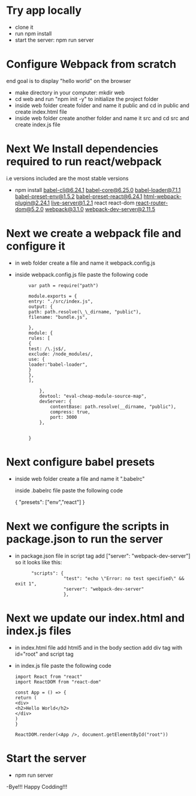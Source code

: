 # Try app locally
- clone it
- run npm install
- start the server: npm run server

# Configure Webpack from scratch
 end goal is to display "hello world" on the browser
 
 - make directory in your computer: mkdir web
 - cd web and run "npm init -y" to initialize the project folder
 - inside web folder create folder and name it public and cd in public and create index.html file
 - inside web folder create another folder and name it src and cd src and create index.js file
 
 # Next We Install dependencies required to run react/webpack

  i.e versions included are the most stable versions

  - npm install
         babel-cli@6.24.1
         babel-core@6.25.0
         babel-loader@7.1.1
         babel-preset-env@1.5.2
         babel-preset-react@6.24.1
         html-webpack-plugin@2.24.1
         live-server@1.2.1
         react
         react-dom
         react-router-dom@5.2.0
         webpack@3.1.0
         webpack-dev-server@2.11.5

# Next we create a webpack file and configure it
 
 - in web folder create a file and name it webpack.config.js
 - inside webpack.config.js file paste the following code
        
            var path = require("path")

            module.exports = {
            entry: "./src/index.js",
            output: {
            path: path.resolve(\_\_dirname, "public"),
            filename: "bundle.js",
        
            },
            module: {
            rules: [
            {
            test: /\.js$/,
            exclude: /node_modules/,
            use: {
            loader:"babel-loader",
            }
            },
            ],

                },
                devtool: "eval-cheap-module-source-map",
                devServer: {
                    contentBase: path.resolve(__dirname, "public"),
                    compress: true,
                    port: 3000
                },
            

            }

# Next configure babel presets
  - inside web folder create a file and name it ".babelrc"
    
    inside .babelrc file paste the following code

      {
         "presets": ["env","react"]
      }


# Next we configure the scripts in package.json to run the server

- in package.json file in script tag add ["server": "webpack-dev-server"]
  so it looks like this:

            "scripts": {
                        "test": "echo \"Error: no test specified\" && exit 1",
                        "server": "webpack-dev-server"
                        },

# Next we update our index.html and index.js files

  - in index.html file  add html5 and in the body section
   add div tag with id="root" and script tag <script src="./bundle.js"></script>

      

  - in index.js file paste the following code
      
        
        import React from "react"
        import ReactDOM from "react-dom"

        const App = () => {
        return (
        <div>
        <h2>Hello World</h2>
        </div>
        )
        }

        ReactDOM.render(<App />, document.getElementById("root"))


# Start the server
  - npm run server


  -Bye!!! Happy Codding!!!